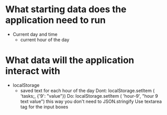 # What starting data does the application need to run
- Current day and time
    - current hour of the day

# What data will the application interact with

- localStorage
    - saved text for each hour of the day
    Dont: localStorage.setItem ( 'tasks;, {'9': "value"})
    Do: localStorage.setItem ( 'hour-9', "hour 9 text value") this way you don't need to JSON.stringify
    Use textarea tag for the input boxes 


    
